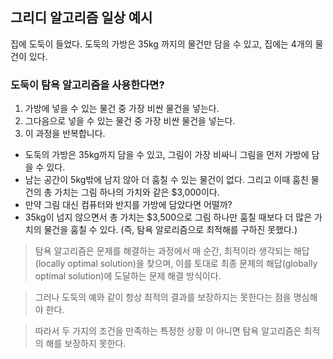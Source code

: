 ## 그리디 알고리즘 일상 예시

집에 도둑이 들었다. 도둑의 가방은 35kg 까지의 물건만 담을 수 있고, 집에는 4개의 물건이 있다.

### 도둑이 탐욕 알고리즘을 사용한다면?

1. 가방에 넣을 수 있는 물건 중 가장 비싼 물건을 넣는다.
2. 그다음으로 넣을 수 있는 물건 중 가장 비싼 물건을 넣는다.
3. 이 과정을 반복합니다.

- 도둑의 가방은 35kg까지 담을 수 있고, 그림이 가장 비싸니 그림을 먼저 가방에 담을 수 있다.
- 남는 공간이 5kg밖에 남지 않아 더 훔칠 수 있는 물건이 없다. 그리고 이때 훔친 물건의 총 가치는 그림 하나의 가치와 같은 $3,000이다.
- 만약 그림 대신 컴퓨터와 반지를 가방에 담았다면 어떨까?
- 35kg이 넘지 않으면서 총 가치는 $3,500으로 그림 하나만 훔칠 때보다 더 많은 가치의 물건을 훔칠 수 있다. (즉, 탐욕 알로리즘으로 최적해를 구하진 못했다.)

>  탐욕 알고리즘은 문제를 해결하는 과정에서 매 순간, 최적이라 생각되는 해답(locally optimal solution)을 찾으며, 이를 토대로 최종 문제의 해답(globally optimal solution)에 도달하는 문제 해결 방식이다.

> 그러나 도둑의 예와 같이 항상 최적의 결과를 보장하지는 못한다는 점을 명심해야 한다.

> 따라서 두 가지의 조건을 만족하는 특정한 상황 이 아니면 탐욕 알고리즘은 최적의 해를 보장하지 못한다.
